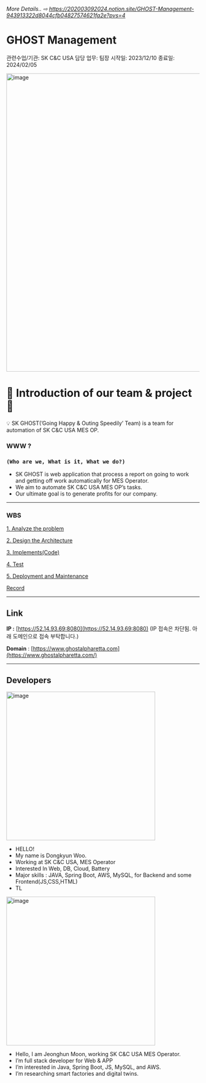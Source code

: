 _More Details.. ⇨ https://202003092024.notion.site/GHOST-Management-943913322d8044cfb04827574621fa2e?pvs=4_


# GHOST Management

관련수업/기관: SK C&C USA
담당 업무: 팀장
시작일: 2023/12/10
종료일: 2024/02/05

<img width="778" alt="image" src="https://github.com/user-attachments/assets/a2c1fdc2-070c-4ca8-9c8b-215be077c22b" />


# 🎉 Introduction of our team & project 🎉

<aside>
💡 SK GHOST(’Going Happy & Outing Speedily’ Team) is a team for automation of SK C&C USA MES OP.

</aside>

### WWW ?

### `(Who are we, What is it, What we do?)`

- SK GHOST is web application that process a report on going to work and getting off work automatically for MES Operator.
- We aim to automate SK C&C USA MES OP’s tasks.
- Our ultimate goal is to generate profits for our company.

---

### WBS

[1. Analyze the problem](https://www.notion.so/1-Analyze-the-problem-f6928ecde3fe45d995ebfe7431cad4c2?pvs=21)

[2. Design the Architecture](https://www.notion.so/2-Design-the-Architecture-9af05eccaeba47cebb616c3cfb4cc1aa?pvs=21)

[3. Implements(Code)](https://www.notion.so/3-Implements-Code-38ed0fb8ed1e482b859c429c3715b599?pvs=21)

[4. Test](https://www.notion.so/4-Test-a81967fd75a74b6c8fb9b850a4541b49?pvs=21)

[5. Deployment and Maintenance](https://www.notion.so/5-Deployment-and-Maintenance-ac0398bfa60949378c8cce02171847f0?pvs=21)

[Record](https://www.notion.so/Record-67488ab4a1334dae9d1cb94da2920f91?pvs=21)

---

## Link

**IP           :** [https://52.14.93.69:8080](https://52.14.93.69:8080) (IP 접속은 차단됨. 아래 도메인으로 접속 부탁합니다.)

**Domain** : [https://www.ghostalpharetta.com](https://www.ghostalpharetta.com/)

---

## Developers

<img width="388" alt="image" src="https://github.com/user-attachments/assets/e0a9f073-0e68-490d-a95a-935b2dc2ddf5" />

- HELLO!
- My name is Dongkyun Woo.
- Working at SK C&C USA, MES Operator
- Interested In Web, DB, Cloud, Battery
- Major skills : JAVA, Spring Boot, AWS, MySQL, for Backend and some Frontend(JS,CSS,HTML)
- TL

  
<img width="388" alt="image" src="https://github.com/user-attachments/assets/88544162-4361-4aee-b4f5-f0db7b9ff580" />

- Hello, I am Jeonghun Moon, working SK C&C USA MES Operator.
- I’m full stack developer for Web & APP
- I’m interested in Java, Spring Boot, JS, MySQL, and AWS.
- I’m researching smart factories and digital twins.

